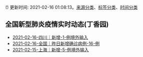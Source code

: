 :alarm_clock: 更新时间: 2021-02-16 01:08:13。[来源分类](../README.md)、[标签分类](../TAGS.md)、[时间分类](../TIMELINE.md)

## 全国新型肺炎疫情实时动态(丁香园)




- [2021-02-16-四川｜新增-1-例境外输入](http://wsjkw.sc.gov.cn/scwsjkw/gzbd01/2021/2/16/b3fb38d6d1f04be5b285e7bf56104931.shtml) 
- [2021-02-16-全国｜昨日新增确诊病例-16-例](http://app.cctv.com/special/cportal/detail/arti/index.html?id=ArtiDvbeoHYk6fQdc18d2w8Q210216&isfromapp=1) 
- [2021-02-15-上海｜新增-5-例境外输入](http://app.cctv.com/special/cportal/detail/arti/index.html?id=ArtieluJMifuWeTba4WuoS2J210216&isfromapp=1) 